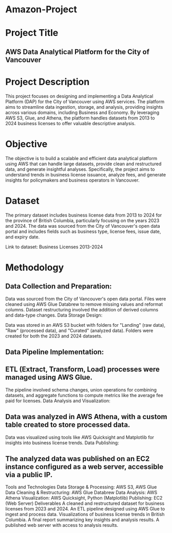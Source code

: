 # Amazon-Project
# Project Title
## AWS Data Analytical Platform for the City of Vancouver

# Project Description
This project focuses on designing and implementing a Data Analytical Platform (DAP) for the City of Vancouver using AWS services. The platform aims to streamline data ingestion, storage, and analysis, providing insights across various domains, including Business and Economy. By leveraging AWS S3, Glue, and Athena, the platform handles datasets from 2013 to 2024 business licenses to offer valuable descriptive analysis.

# Objective
The objective is to build a scalable and efficient data analytical platform using AWS that can handle large datasets, provide clean and restructured data, and generate insightful analyses. Specifically, the project aims to understand trends in business license issuance, analyze fees, and generate insights for policymakers and business operators in Vancouver.

# Dataset
The primary dataset includes business license data from 2013 to 2024 for the province of British Columbia, particularly focusing on the years 2023 and 2024. The data was sourced from the City of Vancouver's open data portal and includes fields such as business type, license fees, issue date, and expiry date.

Link to dataset: Business Licenses 2013-2024

# Methodology
## Data Collection and Preparation:

Data was sourced from the City of Vancouver's open data portal.
Files were cleaned using AWS Glue Databrew to remove missing values and reformat columns.
Dataset restructuring involved the addition of derived columns and data-type changes.
Data Storage Design:

Data was stored in an AWS S3 bucket with folders for "Landing" (raw data), "Raw" (processed data), and "Curated" (analyzed data).
Folders were created for both the 2023 and 2024 datasets.
## Data Pipeline Implementation:

## ETL (Extract, Transform, Load) processes were managed using AWS Glue.
The pipeline involved schema changes, union operations for combining datasets, and aggregate functions to compute metrics like the average fee paid for licenses.
Data Analysis and Visualization:

## Data was analyzed in AWS Athena, with a custom table created to store processed data.
Data was visualized using tools like AWS Quicksight and Matplotlib for insights into business license trends.
Data Publishing:

## The analyzed data was published on an EC2 instance configured as a web server, accessible via a public IP.
Tools and Technologies
Data Storage & Processing: AWS S3, AWS Glue
Data Cleaning & Restructuring: AWS Glue Databrew
Data Analysis: AWS Athena
Visualization: AWS Quicksight, Python (Matplotlib)
Publishing: EC2 (Web Server)
Deliverables
A cleaned and restructured dataset for business licenses from 2023 and 2024.
An ETL pipeline designed using AWS Glue to ingest and process data.
Visualizations of business license trends in British Columbia.
A final report summarizing key insights and analysis results.
A published web server with access to analysis results.


